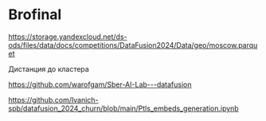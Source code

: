 # Brofinal

https://storage.yandexcloud.net/ds-ods/files/data/docs/competitions/DataFusion2024/Data/geo/moscow.parquet

Дистанция до кластера

https://github.com/warofgam/Sber-AI-Lab---datafusion

https://github.com/Ivanich-spb/datafusion_2024_churn/blob/main/Ptls_embeds_generation.ipynb

